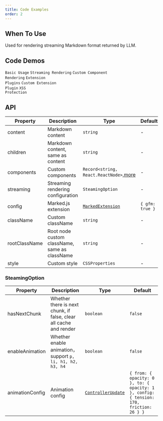 ```yaml
---
title: Code Examples
order: 2
---
```


## When To Use

Used for rendering streaming Markdown format returned by LLM.

## Code Demos

<!-- prettier-ignore -->
<code src="./demo/codeDemo/basic.tsx">Basic Usage</code>
<code src="./demo/codeDemo/streaming.tsx">Streaming Rendering</code>
<code src="./demo/codeDemo/components.tsx">Custom Component Rendering</code>
<code src="./demo/codeDemo/supersets.tsx">Extension Plugins</code>
<code src="./demo/codeDemo/plugin.tsx">Custom Extension Plugin</code>
<code src="./demo/codeDemo/xss.tsx">XSS Protection</code>

## API

<!-- prettier-ignore -->
| Property | Description | Type | Default |
| --- | --- | --- | --- |
| content | Markdown content | `string` | - |
| children | Markdown content, same as content | `string` | - |
| components | Custom components | `Record<string, React.ReactNode>`,[more](/markdowns/components)  | - |
| streaming | Streaming rendering configuration | `SteamingOption` | - |
| config | Marked.js extension | [`MarkedExtension`](https://marked.js.org/using_advanced#options) | `{ gfm: true }` |
| className | Custom className | `string` | - |
| rootClassName | Root node custom className, same as className | `string` | - |
| style | Custom style | `CSSProperties` | - |

### SteamingOption

| Property | Description | Type | Default |
| --- | --- | --- | --- |
| hasNextChunk | Whether there is next chunk, if false, clear all cache and render | `boolean` | `false` |
| enableAnimation | Whether enable animation，support `p, li, h1, h2, h3, h4` | `boolean` | `false` |
| animationConfig | Animation config | [`ControllerUpdate`](https://react-spring.dev/docs/typescript#controllerupdate) | `{ from: { opacity: 0 }, to: { opacity: 1 }, config: { tension: 170, friction: 26 } }` |
